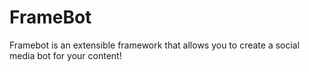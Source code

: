 # FrameBot
Framebot is an extensible framework that allows you to create a social media bot for your content!
